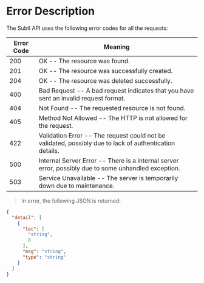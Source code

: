 # Error Description

<aside class="notice">
The Subtl API uses the following error codes for all the requests:
</aside>

Error Code | Meaning
---------- | -------
200 | OK -- The resource was found. 
201 | OK -- The resource was successfully created.
204 | OK -- The resource was deleted successfully. 
400 | Bad Request -- A bad request indicates that you have sent an invalid request format.
404 | Not Found -- The requested resource is not found. 
405 | Method Not Allowed -- The HTTP is not allowed for the request.
422 | Validation Error -- The request could not be validated, possibly due to lack of authentication details.
500 | Internal Server Error -- There is a internal server error, possibly due to some unhandled exception.
503 | Service Unavailable -- The server is temporarily down due to maintenance. 

> In error, the following JSON is returned:

```json
{
  "detail": [
    {
      "loc": [
        "string",
        0
      ],
      "msg": "string",
      "type": "string"
    }
  ]
}
```
